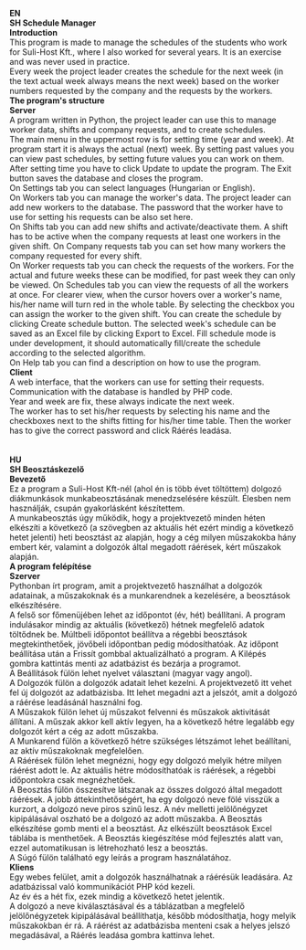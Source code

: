 <b>EN</b><br>
<b>SH Schedule Manager</b><br>
<b>Introduction</b><br>
This program is made to manage the schedules of the students who work for Suli-Host Kft., where I also worked for several years. It is an exercise and was never used in practice.<br>
Every week the project leader creates the schedule for the next week (in the text actual week always means the next week) based on the worker numbers requested by the company and the requests by the workers.<br>
<b>The program's structure</b><br>
<b>Server</b><br>
A program written in Python, the project leader can use this to manage worker data, shifts and company requests, and to create schedules.<br>
The main menu in the uppermost row is for setting time (year and week). At program start it is always the actual (next) week. By setting past values you can view past schedules, by setting future values you can work on them. After setting time you have to click Update to update the program. The Exit button saves the database and closes the program.<br>
On Settings tab you can select languages (Hungarian or English).<br>
On Workers tab you can manage the worker's data. The project leader can add new workers to the database. The password that the worker have to use for setting his requests can be also set here.<br>
On Shifts tab you can add new shifts and activate/deactivate them. A shift has to be active when the company requests at least one workers in the given shift.
On Company requests tab you can set how many workers the company requested for every shift.<br>
On Worker requests tab you can check the requests of the workers. For the actual and future weeks these can be modified, for past week they can only be viewed.
On Schedules tab you can view the requests of all the workers at once. For clearer view, when the cursor hovers over a worker's name, his/her name will turn red in the whole table. By selecting the checkbox you can assign the worker to the given shift. You can create the schedule by clicking Create schedule button. The selected week's schedule can be saved as an Excel file by clicking Export to Excel. Fill schedule mode is under development, it should automatically fill/create the schedule according to the selected algorithm.<br>
On Help tab you can find a description on how to use the program.<br>
<b>Client</b><br>
A web interface, that the workers can use for setting their requests. Communication with the database is handled by PHP code.<br>
Year and week are fix, these always indicate the next week.<br>
The worker has to set his/her requests by selecting his name and the checkboxes next to the shifts fitting for his/her time table. Then the worker has to give the correct password and click Ráérés leadása.<br>
<br>
<br>
<b>HU</b><br>
<b>SH Beosztáskezelő</b><br>
<b>Bevezető</b><br>
Ez a program a Suli-Host Kft-nél (ahol én is több évet töltöttem) dolgozó diákmunkások munkabeosztásának menedzselésére készült. Élesben nem használják, csupán gyakorlásként készítettem.<br>
A munkabeosztás úgy működik, hogy a projektvezető minden héten elkészíti a következő (a szövegben az aktuális hét ezért mindig a következő hetet jelenti) heti beosztást az alapján, hogy a cég milyen műszakokba hány embert kér, valamint a dolgozók által megadott ráérések, kért műszakok alapján.<br>
<b>A program felépítése</b><br>
<b>Szerver</b><br>
Pythonban írt program, amit a projektvezető használhat a dolgozók adatainak, a műszakoknak és a munkarendnek a kezelésére, a beosztások elkészítésére.<br>
A felső sor főmenüjében lehet az időpontot (év, hét) beállítani. A program indulásakor mindig az aktuális (következő) hétnek megfelelő adatok töltődnek be. Múltbeli időpontot beállítva a régebbi beosztások megtekinthetőek, jövőbeli időpontban pedig módosíthatóak. Az időpont beállítása után a Frissít gombbal aktualizálható a program. A Kilépés gombra kattintás menti az adatbázist és bezárja a programot.<br>
A Beállítások fülön lehet nyelvet választani (magyar vagy angol).<br>
A Dolgozók fülön a dolgozók adatait lehet kezelni. A projektvezető itt vehet fel új dolgozót az adatbázisba. Itt lehet megadni azt a jelszót, amit a dolgozó a ráérése leadásánál használni fog.<br>
A Műszakok fülön lehet új műszakot felvenni és műszakok aktivitását állítani. A műszak akkor kell aktív legyen, ha a következő hétre legalább egy dolgozót kért a cég az adott műszakba.<br>
A Munkarend fülön a következő hétre szükséges létszámot lehet beállítani, az aktív műszakoknak megfelelően.<br>
A Ráérések fülön lehet megnézni, hogy egy dolgozó melyik hétre milyen ráérést adott le. Az aktuális hétre módosíthatóak is ráérések, a régebbi időpontokra csak megnézhetőek.<br>
A Beosztás fülön összesítve látszanak az összes dolgozó által megadott ráérések. A jobb áttekinthetőségért, ha egy dolgozó neve fölé visszük a kurzort, a dolgozó neve piros színű lesz. A név melletti jelölőnégyzet kipipálásával oszható be a dolgozó az adott műszakba. A Beosztás elkészítése gomb menti el a beosztást. Az elkészült beosztások Excel táblába is menthetőek. A Beosztás kiegészítése mód fejlesztés alatt van, ezzel automatikusan is létrehozható lesz a beosztás.<br>
A Súgó fülön található egy leírás a program használatához.<br>
<b>Kliens</b><br>
Egy webes felület, amit a dolgozók használhatnak a ráérésük leadására. Az adatbázissal való kommunikációt PHP kód kezeli.<br>
Az év és a hét fix, ezek mindig a következő hetet jelentik.<br>
A dolgozó a neve kiválasztásával és a táblázatban a megfelelő jelölőnégyzetek kipipálásával beállíthatja, később módosíthatja, hogy melyik műszakokban ér rá. A ráérést az adatbázisba menteni csak a helyes jelszó megadásával, a Ráérés leadása gombra kattinva lehet.<br>
